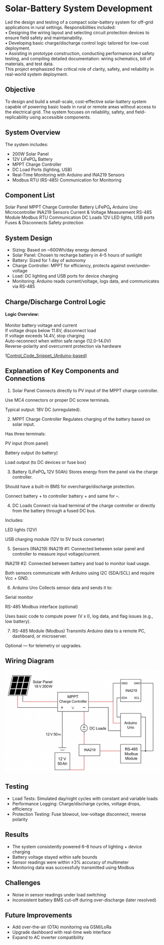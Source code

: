 # Solar-Battery System Development

Led the design and testing of a compact solar-battery system for off-grid applications in rural settings. Responsibilities included: <br>
•	Designing the wiring layout and selecting circuit protection devices to ensure field safety and maintainability. <br>
•	Developing basic charge/discharge control logic tailored for low-cost deployment. <br>
•	Assisting in prototype construction, conducting performance and safety testing, and compiling detailed documentation: wiring schematics, bill of materials, and test data. <br>
This project emphasized the critical role of clarity, safety, and reliability in real-world system deployment.

## Objective
To design and build a small-scale, cost-effective solar-battery system capable of powering basic loads in rural or remote areas without access to the electrical grid. The system focuses on reliability, safety, and field-replicability using accessible components.

## System Overview

The system includes:
- 200W Solar Panel
- 12V LiFePO₄ Battery
- MPPT Charge Controller
- DC Load Ports (lighting, USB)
- Real-Time Monitoring with Arduino and INA219 Sensors
- Modbus RTU (RS-485) Communication for Monitoring

## Component List

Solar Panel	
MPPT Charge Controller
Battery LiFePO₄
Arduino Uno	Microcontroller
INA219 Sensors	Current & Voltage Measurement
RS-485 Module	Modbus RTU Communication
DC Loads	12V LED lights, USB ports
Fuses & Disconnects	Safety protection

## System Design

- Sizing: Based on ~600Wh/day energy demand
- Solar Panel: Chosen to recharge battery in 4–5 hours of sunlight
- Battery: Sized for 1 day of autonomy
- Charge Controller: MPPT for efficiency, protects against over/under-voltage
- Load: DC lighting and USB ports for device charging
- Monitoring: Arduino reads current/voltage, logs data, and communicates via RS-485

## Charge/Discharge Control Logic
#### Logic Overview:
Monitor battery voltage and current <br>
If voltage drops below 11.8V, disconnect load<br>
If voltage exceeds 14.4V, stop charging<br>
Auto-reconnect when within safe range (12.0–14.0V)<br>
Reverse-polarity and overcurrent protection via hardware<br>

1[Control_Code_Snippet_(Arduino-based)](https://github.com/tapashsutradhar/tapashsutradhar/blob/main/Projects/Solar-Battery%20System%20Development/Control_Code_Snippet_(Arduino-based).cpp)

## Explanation of Key Components and Connections

1. Solar Panel
Connects directly to PV input of the MPPT charge controller.

Use MC4 connectors or proper DC screw terminals.

Typical output: 18V DC (unregulated).

2. MPPT Charge Controller
Regulates charging of the battery based on solar input.

Has three terminals:

PV input (from panel)

Battery output (to battery)

Load output (to DC devices or fuse box)

3. Battery (LiFePO₄ 12V 50Ah)
Stores energy from the panel via the charge controller.

Should have a built-in BMS for overcharge/discharge protection.

Connect battery + to controller battery + and same for –.

4. DC Loads
Connect via load terminal of the charge controller or directly from the battery through a fused DC bus.

Includes:

LED lights (12V)

USB charging module (12V to 5V buck converter)

5. Sensors (INA219)
INA219 #1: Connected between solar panel and controller to measure input voltage/current.

INA219 #2: Connected between battery and load to monitor load usage.

Both sensors communicate with Arduino using I2C (SDA/SCL) and require Vcc + GND.

6. Arduino Uno
Collects sensor data and sends it to:

Serial monitor

RS-485 Modbus interface (optional)

Uses basic code to compute power (V x I), log data, and flag issues (e.g., low battery).

7. RS-485 Module (Modbus)
Transmits Arduino data to a remote PC, dashboard, or microserver.

Optional — for telemetry or upgrades.

## Wiring Diagram

![/Projects/Solar-Battery System Development/Schematic diagram Solar Project.png](https://github.com/tapashsutradhar/tapashsutradhar/blob/main/Projects/Solar-Battery%20System%20Development/Schematic%20diagram%20Solar%20Project.png)

## Testing

- Load Tests: Simulated day/night cycles with constant and variable loads
- Performance Logging: Charge/discharge cycles, voltage drops, efficiency
- Protection Testing: Fuse blowout, low-voltage disconnect, reverse polarity

## Results

- The system consistently powered 6–8 hours of lighting + device charging
- Battery voltage stayed within safe bounds
- Sensor readings were within ±3% accuracy of multimeter
- Monitoring data was successfully transmitted using Modbus
## Challenges
- Noise in sensor readings under load switching
- Inconsistent battery BMS cut-off during over-discharge (later resolved)

## Future Improvements
- Add over-the-air (OTA) monitoring via GSM/LoRa
- Upgrade dashboard with real-time web interface
- Expand to AC inverter compatibility
